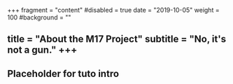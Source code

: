 +++
fragment = "content"
#disabled = true
date = "2019-10-05"
weight = 100
#background = ""

title = "About the M17 Project"
subtitle = "No, it's not a gun."
+++
---
Placeholder for tuto intro
---
